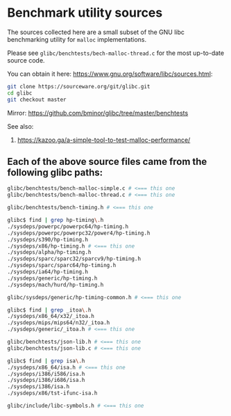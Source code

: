 # Benchmark utility sources

The sources collected here are a small subset of the GNU libc benchmarking utility for `malloc` implementations.

Please see `glibc/benchtests/bech-malloc-thread.c` for the most up-to-date source code.

You can obtain it here: https://www.gnu.org/software/libc/sources.html:
```bash
git clone https://sourceware.org/git/glibc.git
cd glibc
git checkout master
```

Mirror: https://github.com/bminor/glibc/tree/master/benchtests

See also: 
1. https://kazoo.ga/a-simple-tool-to-test-malloc-performance/


## Each of the above source files came from the following glibc paths:

```bash
glibc/benchtests/bench-malloc-simple.c # <=== this one
glibc/benchtests/bench-malloc-thread.c # <=== this one

glibc/benchtests/bench-timing.h # <=== this one

glibc$ find | grep hp-timing\.h
./sysdeps/powerpc/powerpc64/hp-timing.h
./sysdeps/powerpc/powerpc32/power4/hp-timing.h
./sysdeps/s390/hp-timing.h
./sysdeps/x86/hp-timing.h # <=== this one
./sysdeps/alpha/hp-timing.h
./sysdeps/sparc/sparc32/sparcv9/hp-timing.h
./sysdeps/sparc/sparc64/hp-timing.h
./sysdeps/ia64/hp-timing.h
./sysdeps/generic/hp-timing.h
./sysdeps/mach/hurd/hp-timing.h

glibc/sysdeps/generic/hp-timing-common.h # <=== this one

glibc$ find | grep _itoa\.h
./sysdeps/x86_64/x32/_itoa.h
./sysdeps/mips/mips64/n32/_itoa.h
./sysdeps/generic/_itoa.h # <=== this one

glibc/benchtests/json-lib.h # <=== this one
glibc/benchtests/json-lib.c # <=== this one

glibc$ find | grep isa\.h
./sysdeps/x86_64/isa.h # <=== this one
./sysdeps/i386/i586/isa.h
./sysdeps/i386/i686/isa.h
./sysdeps/i386/isa.h
./sysdeps/x86/tst-ifunc-isa.h

glibc/include/libc-symbols.h # <=== this one
```
